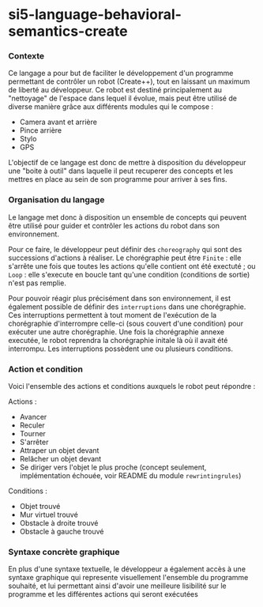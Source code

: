 # si5-language-behavioral-semantics-create

### Contexte
Ce langage a pour but de faciliter le développement d'un programme permettant de contrôler un robot (Create++), tout en laissant un maximum de liberté au développeur. Ce robot est destiné principalement au "nettoyage" de l'espace dans lequel il évolue, mais peut être utilisé de diverse manière grâce aux différents modules qui le compose :
- Camera avant et arrière
- Pince arrière
- Stylo
- GPS

L'objectif de ce langage est donc de mettre à disposition du développeur une "boite à outil" dans laquelle il peut recuperer des concepts et les mettres en place au sein de son programme pour arriver à ses fins.

### Organisation du langage

Le langage met donc à disposition un ensemble de concepts qui peuvent être utilisé pour guider et contrôler les actions du robot dans son environnement.

Pour ce faire, le développeur peut définir des `choreography` qui sont des successions d'actions à réaliser. Le chorégraphie peut être `Finite` : elle s'arrête une fois que toutes les actions qu'elle contient ont été exectuté ; ou `Loop` : elle s'execute en boucle tant qu'une condition (conditions de sortie) n'est pas remplie.

Pour pouvoir réagir plus précisément dans son environnement, il est également possible de définir des `interruptions` dans une chorégraphie. Ces interruptions permettent à tout moment de l'exécution de la chorégraphie d'interrompre celle-ci (sous couvert d'une condition) pour exécuter une autre chorégraphie. Une fois la chorégraphie annexe executée, le robot reprendra la chorégraphie initale là où il avait été interrompu. Les interruptions possèdent une ou plusieurs conditions.

### Action et condition

Voici l'ensemble des actions et conditions auxquels le robot peut répondre :

Actions :
- Avancer
- Reculer
- Tourner
- S'arrêter
- Attraper un objet devant
- Relâcher un objet devant
- Se diriger vers l'objet le plus proche (concept seulement, implémentation échouée, voir README du module `rewrintingrules`)

Conditions :
- Objet trouvé
- Mur virtuel trouvé
- Obstacle à droite trouvé
- Obstacle à gauche trouvé

### Syntaxe concrète graphique

En plus d'une syntaxe textuelle, le développeur a également accès à une syntaxe graphique qui represente visuellement l'ensemble du programme souhaité, et lui permettant ainsi d'avoir une meilleure lisibilité sur le programme et les différentes actions qui seront exécutées
